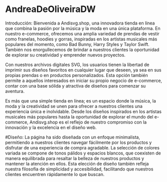 # AndreaDeOliveiraDW

Introducción:
Bienvenida a Andisvg.shop, una innovadora tienda en línea que combina la pasión por la música y la moda en una única plataforma. En nuestro e-commerce, ofrecemos una amplia variedad de prendas de vestir como franelas, hoodies y gorras, inspiradas en los artistas musicales más populares del momento, como Bad Bunny, Harry Styles y Taylor Swift. También nos enorgullecemos de brindar a nuestros clientes la oportunidad de explorar su creatividad y emprender nuevos proyectos. 

Con nuestros archivos digitales SVG, los usuarios tienen la libertad de imprimir sus diseños favoritos en cualquier lugar que deseen, ya sea en sus propias prendas o en productos personalizados. Esta opción también permite a aquellos interesados en iniciar su propio negocio de e-commerce, contar con una base sólida y atractiva de diseños para comenzar su aventura.

Es más que una simple tienda en línea; es un espacio donde la música, la moda y la creatividad se unen para ofrecer a nuestros clientes una experiencia única e inolvidable. Desde los diseños inspirados en los artistas musicales más populares hasta la oportunidad de explorar el mundo del e-commerce, Andisvg.shop es el reflejo de nuestro compromiso con la innovación y la excelencia en el diseño web.

#Diseño:
La página ha sido diseñada con un enfoque minimalista, permitiendo a nuestros clientes navegar fácilmente por los productos y disfrutar de una experiencia de compra agradable. La selección de colores variada se compone de tonos pálidos y espacios blancos, que coexisten de manera equilibrada para resaltar la belleza de nuestros productos y mantener la atención en ellos. Esta elección de diseño también refleja nuestra filosofía de simplicidad y accesibilidad, facilitando que nuestros clientes encuentren rápidamente lo que buscan.

